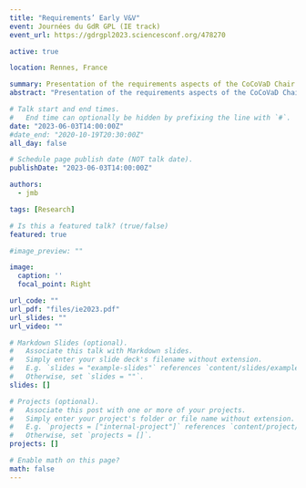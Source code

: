 ```yaml
---
title: "Requirements’ Early V&V"
event: Journées du GdR GPL (IE track)
event_url: https://gdrgpl2023.sciencesconf.org/478270

active: true

location: Rennes, France

summary: Presentation of the requirements aspects of the CoCoVaD Chair
abstract: "Presentation of the requirements aspects of the CoCoVaD Chair"

# Talk start and end times.
#   End time can optionally be hidden by prefixing the line with `#`.
date: "2023-06-03T14:00:00Z"
#date_end: "2020-10-19T20:30:00Z"
all_day: false

# Schedule page publish date (NOT talk date).
publishDate: "2023-06-03T14:00:00Z"

authors: 
  - jmb

tags: [Research]

# Is this a featured talk? (true/false)
featured: true

#image_preview: ""

image:
  caption: ''
  focal_point: Right

url_code: ""
url_pdf: "files/ie2023.pdf"
url_slides: ""
url_video: ""

# Markdown Slides (optional).
#   Associate this talk with Markdown slides.
#   Simply enter your slide deck's filename without extension.
#   E.g. `slides = "example-slides"` references `content/slides/example-slides.md`.
#   Otherwise, set `slides = ""`.
slides: []

# Projects (optional).
#   Associate this post with one or more of your projects.
#   Simply enter your project's folder or file name without extension.
#   E.g. `projects = ["internal-project"]` references `content/project/deep-learning/index.md`.
#   Otherwise, set `projects = []`.
projects: []

# Enable math on this page?
math: false
---
```

